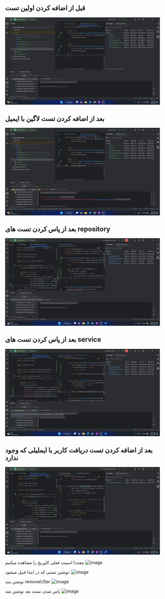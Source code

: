 ## قبل از اضافه کردن اولین تست
![alt text](https://github.com/aminhasanz/Software-Lab-3/blob/master/Screenshot%20(30).png?raw=true)

## بعد از اضافه کردن تست لاگین با ایمیل
![alt text](https://github.com/aminhasanz/Software-Lab-3/blob/master/Screenshot%20(31).png?raw=true)

## بعد از پاس کردن تست های repository
![alt text](https://github.com/aminhasanz/Software-Lab-3/blob/master/Screenshot%20(33).png?raw=true)

## بعد از پاس کردن تست های service
![alt text](https://github.com/aminhasanz/Software-Lab-3/blob/master/Screenshot%20(34).png?raw=true)

## بعد از اضافه کردن تست دریافت کاربر با ایملیلی که وجود ندارد
![alt text](https://github.com/aminhasanz/Software-Lab-3/blob/master/Screenshot%20(38).png?raw=true)


مجددا استیت فعلی کاوریج را مشاهده میکنیم
![image](https://github.com/user-attachments/assets/b4ec5b68-8894-4172-b375-76305db114e3)

نوشتن تستی که در ابتدا فبیل میشود:
![image](https://github.com/user-attachments/assets/fd6d9d72-43c6-49a0-a6ab-1e0f8f646800)

نوشتن متد removeUSer
![image](https://github.com/user-attachments/assets/b45b4796-fe42-4a4f-bf63-2294966d4d35)

پاس شدن تست بعد نوشتن متد
![image](https://github.com/user-attachments/assets/7f3d5daf-99f6-41da-8e2a-bd1df28153f4)


